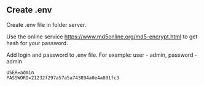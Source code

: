 ## Create .env

Create .env file in folder server.

Use the online service https://www.md5online.org/md5-encrypt.html
to get hash for your password.

Add login and password to .env file.
For example: user - admin, password - admin
```
USER=admin
PASSWORD=21232f297a57a5a743894a0e4a801fc3
```
